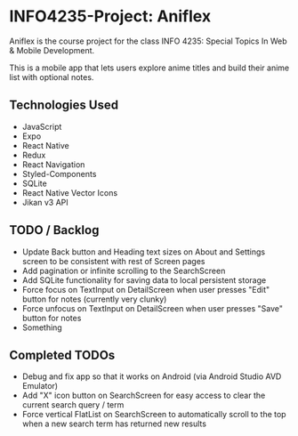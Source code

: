 # INFO4235-Project: Aniflex

Aniflex is the course project for the class INFO 4235: Special Topics In Web & Mobile Development.

This is a mobile app that lets users explore anime titles and build their anime list with optional notes.

## Technologies Used

- JavaScript
- Expo
- React Native
- Redux
- React Navigation
- Styled-Components
- SQLite
- React Native Vector Icons
- Jikan v3 API

## TODO / Backlog

- Update Back button and Heading text sizes on About and Settings screen to be consistent with rest of Screen pages
- Add pagination or infinite scrolling to the SearchScreen
- Add SQLite functionality for saving data to local persistent storage
- Force focus on TextInput on DetailScreen when user presses "Edit" button for notes (currently very clunky)
- Force unfocus on TextInput on DetailScreen when user presses "Save" button for notes
- Something

## Completed TODOs

- Debug and fix app so that it works on Android (via Android Studio AVD Emulator)
- Add "X" icon button on SearchScreen for easy access to clear the current search query / term
- Force vertical FlatList on SearchScreen to automatically scroll to the top when a new search term has returned new results
